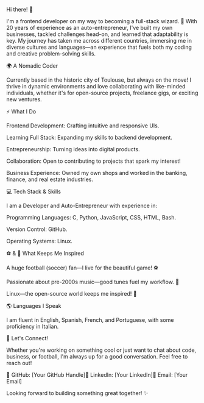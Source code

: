 Hi there! 👋

I'm a frontend developer on my way to becoming a full-stack wizard. 🚀 With 20 years of experience as an auto-entrepreneur, I've built my own businesses, tackled challenges head-on, and learned that adaptability is key. My journey has taken me across different countries, immersing me in diverse cultures and languages—an experience that fuels both my coding and creative problem-solving skills.

🌍 A Nomadic Coder

Currently based in the historic city of Toulouse, but always on the move! I thrive in dynamic environments and love collaborating with like-minded individuals, whether it's for open-source projects, freelance gigs, or exciting new ventures.

⚡ What I Do

Frontend Development: Crafting intuitive and responsive UIs.

Learning Full Stack: Expanding my skills to backend development.

Entrepreneurship: Turning ideas into digital products.

Collaboration: Open to contributing to projects that spark my interest!

Business Experience: Owned my own shops and worked in the banking, finance, and real estate industries.

💻 Tech Stack & Skills

I am a Developer and Auto-Entrepreneur with experience in:

Programming Languages: C, Python, JavaScript, CSS, HTML, Bash.

Version Control: GitHub.

Operating Systems: Linux.

⚽ & 🎵 What Keeps Me Inspired

A huge football (soccer) fan—I live for the beautiful game! ⚽

Passionate about pre-2000s music—good tunes fuel my workflow. 🎵

Linux—the open-source world keeps me inspired! 🐧

🌎 Languages I Speak

I am fluent in English, Spanish, French, and Portuguese, with some proficiency in Italian.

🚀 Let's Connect!

Whether you're working on something cool or just want to chat about code, business, or football, I'm always up for a good conversation. Feel free to reach out!

🔗 GitHub: [Your GitHub Handle]💼 LinkedIn: [Your LinkedIn]📧 Email: [Your Email]

Looking forward to building something great together! ✨

